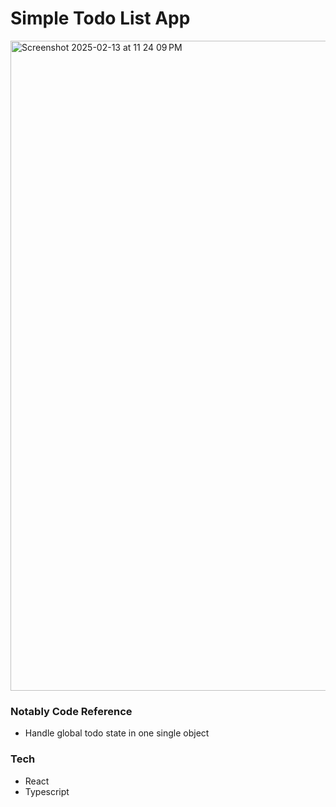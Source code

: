 # Simple Todo List App
<img width="1040" alt="Screenshot 2025-02-13 at 11 24 09 PM" src="https://github.com/user-attachments/assets/1fc11e0c-b628-426f-bf69-add1e16a2419" />

### Notably Code Reference
- Handle global todo state in one single object

### Tech
- React
- Typescript
